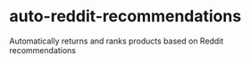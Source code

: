 # auto-reddit-recommendations
Automatically returns and ranks products based on Reddit recommendations
